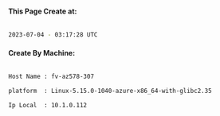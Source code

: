 
   
#### This Page Create at:

```bash

2023-07-04 - 03:17:28 UTC

```

#### Create By Machine:

```bash

Host Name : fv-az578-307

platform  : Linux-5.15.0-1040-azure-x86_64-with-glibc2.35

Ip Local  : 10.1.0.112

```

